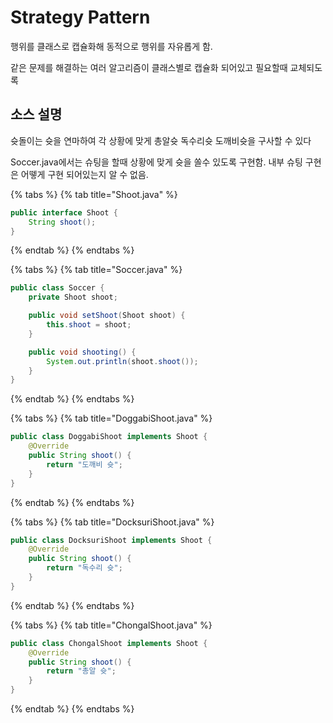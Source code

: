 # Strategy Pattern

행위를 클래스로 캡슐화해 동적으로 행위를 자유롭게 함.

같은 문제를 해결하는 여러 알고리즘이 클래스별로 캡슐화 되어있고 필요할때 교체되도록

## 소스 설명

슛돌이는 슛을 연마하여 각 상황에 맞게 총알슛 독수리슛 도깨비슛을 구사할 수 있다

Soccer.java에서는 슈팅을 할때 상황에 맞게 슛을 쏠수 있도록 구현함. 내부 슈팅 구현은 어뗗게 구현 되어있는지 알 수 없음.

{% tabs %}
{% tab title="Shoot.java" %}
```java
public interface Shoot {
    String shoot();
}
```
{% endtab %}
{% endtabs %}

{% tabs %}
{% tab title="Soccer.java" %}
```java
public class Soccer {
    private Shoot shoot;

    public void setShoot(Shoot shoot) {
        this.shoot = shoot;
    }

    public void shooting() {
        System.out.println(shoot.shoot());
    }
}
```
{% endtab %}
{% endtabs %}

{% tabs %}
{% tab title="DoggabiShoot.java" %}
```java
public class DoggabiShoot implements Shoot {
    @Override
    public String shoot() {
        return "도깨비 슛";
    }
}
```
{% endtab %}
{% endtabs %}

{% tabs %}
{% tab title="DocksuriShoot.java" %}
```java
public class DocksuriShoot implements Shoot {
    @Override
    public String shoot() {
        return "독수리 슛";
    }
}
```
{% endtab %}
{% endtabs %}

{% tabs %}
{% tab title="ChongalShoot.java" %}
```java
public class ChongalShoot implements Shoot {
    @Override
    public String shoot() {
        return "총알 슛";
    }
}
```
{% endtab %}
{% endtabs %}

